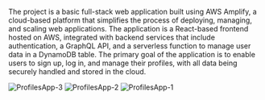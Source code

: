 The project is a basic full-stack web application built using AWS Amplify, a cloud-based platform that simplifies the process of deploying, managing, and scaling web applications. The application is a React-based frontend hosted on AWS, integrated with backend services that include authentication, a GraphQL API, and a serverless function to manage user data in a DynamoDB table. The primary goal of the application is to enable users to sign up, log in, and manage their profiles, with all data being securely handled and stored in the cloud.

![ProfilesApp-3](https://github.com/user-attachments/assets/dd910e36-41c7-42ad-9454-07a1ded7711c)
![ProfilesApp-2](https://github.com/user-attachments/assets/dc1b3f0a-ebac-4849-9c74-6ae2504fb0b6)
![ProfilesApp-1](https://github.com/user-attachments/assets/5ba4c62f-0391-4c30-b316-e1d71f36926b)
